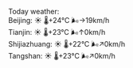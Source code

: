 Today weather:  
Beijing: ☀️ 🌡️+24°C 🌬️→19km/h  
Tianjin: ☀️ 🌡️+23°C 🌬️↑0km/h  
Shijiazhuang: ☀️ 🌡️+22°C 🌬️↗0km/h  
Tangshan: ☀️ 🌡️+23°C 🌬️↗0km/h  
